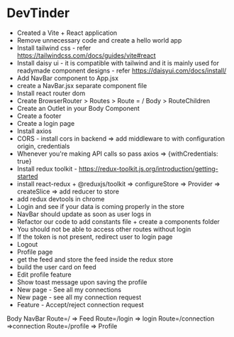 # DevTinder
- Created a Vite + React application
- Remove unnecessary code and create a hello world app
- Install tailwind css - refer https://tailwindcss.com/docs/guides/vite#react
- Install daisy ui - it is compatible with tailwind and it is mainly used for readymade component designs - refer https://daisyui.com/docs/install/
- Add NavBar component to App.jsx
- create a NavBar.jsx separate component file
- Install react router dom
- Create BrowserRouter > Routes > Route = / Body > RouteChildren
- Create an Outlet in your Body Component
- Create a footer
- Create a login page
- Install axios
- CORS - install cors in backend => add middleware to with configuration origin, credentials
- Whenever you're making API calls so pass axios => {withCredentials: true}
- Install redux toolkit - https://redux-toolkit.js.org/introduction/getting-started
- install react-redux + @reduxjs/toolkit => configureStore => Provider => createSlice => add reducer to store
- add redux devtools in chrome
- Login and see if your data is coming properly in the store
- NavBar should update as soon as user logs in
- Refactor our code to add constants file + create a components folder
- You should not be able to access other routes without login
- If the token is not present, redirect user to login page
- Logout
- Profile page
- get the feed and store the feed inside the redux store
- build the user card on feed
- Edit profile feature
- Show toast message upon saving the profile
- New page - See all my connections
- New page - see all my connection request
- Feature - Accept/reject connection request

Body
    NavBar
    Route=/ => Feed
    Route=/login => login
    Route=/connection =>connection
    Route=/profile => Profile